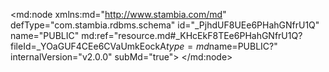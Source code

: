 <?xml version="1.0" encoding="UTF-8"?>
<md:node xmlns:md="http://www.stambia.com/md" defType="com.stambia.rdbms.schema" id="_PjhdUF8UEe6PHahGNfrU1Q" name="PUBLIC" md:ref="resource.md#_KHcEkF8TEe6PHahGNfrU1Q?fileId=_YOaGUF4CEe6CVaUmkEockA$type=md$name=PUBLIC?" internalVersion="v2.0.0" subMd="true">
  <attribute defType="com.stambia.rdbms.schema.dataStoreFilter" id="_R9dwMF8UEe6PHahGNfrU1Q" value=""/>
</md:node>